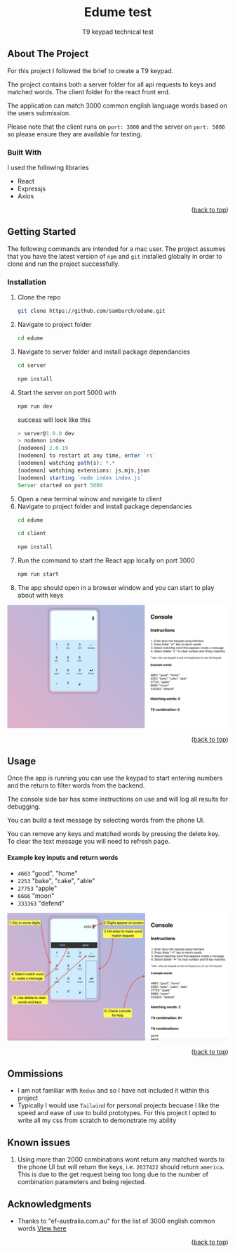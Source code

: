 <div id="top"></div>

<!-- PROJECT LOGO -->
<div align="center">

<h1 align="center">Edume test</h3>

  <p align="center">
    T9 keypad technical test
    <br />
  </p>
      <!-- <a href="https://github.com/github_username/repo_name">View Demo</a> -->
</div>

<!-- ABOUT THE PROJECT -->
## About The Project

For this project I followed the brief to create a T9 keypad.

The project contains both a server folder for all api requests to keys and matched words. The client folder for the react front end.

The application can match 3000 common english language words based on the users submission.

Please note that the client runs on `port: 3000` and the server on `port: 5000` so please ensure they are available for testing.


### Built With

I used the following libraries

* React
* Expressjs
* Axios

<p align="right">(<a href="#top">back to top</a>)</p>

<!-- GETTING STARTED -->
## Getting Started

The following commands are intended for a mac user. The project assumes that you have the latest version of `npm` and `git` installed globally in order to clone and run the project successfully.

### Installation

1. Clone the repo
   ```sh
   git clone https://github.com/samburch/edume.git
   ```
2. Navigate to project folder
   ```sh
   cd edume
   ```
3. Navigate to server folder and install package dependancies
   ```sh
   cd server
   ```
   ```sh
   npm install
   ```
4. Start the server on port 5000 with
   ```sh
   npm run dev
   ```
   success will look like this
   ```js
   > server@1.0.0 dev
   > nodemon index
   [nodemon] 2.0.19
   [nodemon] to restart at any time, enter `rs`
   [nodemon] watching path(s): *.*
   [nodemon] watching extensions: js,mjs,json
   [nodemon] starting `node index index.js`
   Server started on port 5000
   ```
5. Open a new terminal winow and navigate to client
6. Navigate to project folder and install package dependancies
   ```sh
   cd edume
   ```
   ```sh
   cd client
   ```
   ```sh
   npm install
   ```
7. Run the command to start the React app locally on port 3000
   ```sh
   npm run start
   ```
8. The app should open in a browser window and you can start to play about with keys

<div align="center">
    <img src="client/src/images/client-instructions.png">
</div>

<p align="right">(<a href="#top">back to top</a>)</p>


<!-- USAGE EXAMPLES -->
## Usage

Once the app is running you can use the keypad to start entering numbers and the return to filter words from the backend.

The console side bar has some instructions on use and will log all results for debugging.

You can build a text message by selecting words from the phone UI.

You can remove any keys and matched words by pressing the delete key. To clear the text message you will need to refresh page.

#### Example key inputs and return words
- `4663` "good", "home"
- `2253` "bake", "cake", "able"
- `27753` "apple"
- `6666` "moon"
- `333363` "defend"

<div align="center">
    <img src="client/src/images/client-start.png">
</div>


<p align="right">(<a href="#top">back to top</a>)</p>


<!-- OMMISIONS -->
## Ommissions

- I am not familiar with `Redux` and so I have not included it within this project
- Typically I would use `Tailwind` for personal projects becuase I like the speed and ease of use to build prototypes. For this project I opted to write all my css from scratch to demonstrate my ability

<!-- ISSUES -->
## Known issues

1. Using more than 2000 combinations wont return any matched words to the phone UI but will return the keys, i.e. `2637422` should return `america`. This is due to the get request being too long due to the number of combination parameters and being rejected.

<!-- ACKNOWLEDGMENTS -->
## Acknowledgments

* Thanks to "ef-australia.com.au" for the list of 3000 english common words
  <a href="https://www.ef-australia.com.au/english-resources/english-vocabulary/top-3000-words/">View here</a> 


<p align="right">(<a href="#top">back to top</a>)</p>